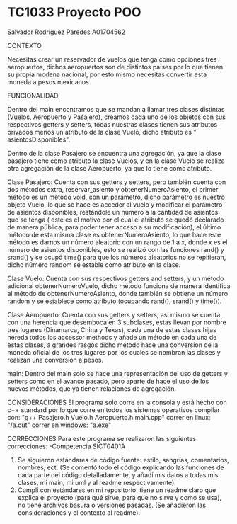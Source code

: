 # TC1033 Proyecto POO

Salvador Rodriguez Paredes A01704562

CONTEXTO

Necesitas crear un reservador de vuelos que tenga como opciones tres aeropuertos, dichos aeropuertos son de distintos
paises por lo que tienen su propia modena nacional, por esto mismo necesitas convertir esta moneda a pesos mexicanos. 

FUNCIONALIDAD 

Dentro del main encontramos que se mandan a
llamar tres clases distintas (Vuelos, Aeropuerto y Pasajero), creamos cada uno de los objetos con sus respectivos getters
y setters, todas nuestras clases tienen sus atributos privados menos un atributo de la clase Vuelo, dicho atributo es "
asientosDisponibles".

Dentro de la clase Pasajero se encuentra una agregación, ya que la clase pasajero tiene como atributo la clase Vuelos, y
en la clase Vuelo se realiza otra agregación de la clase Aeropuerto, ya que lo tiene como atributo.

Clase Pasajero:
Cuenta con sus getters y setters, pero también cuenta con dos métodos extra, reservar_asiento y obtenerNumeroAsiento, el
primer método es un método void, con un parámetro, dicho parámetro es nuestro objeto Vuelo, lo que se hace es acceder al
vuelo y modificar el parámetro de asientos disponibles, restándole un número a la cantidad de asientos que se tenga (
este es el motivo por el cual el atributo se quedó declarado de manera pública, para poder tener acceso a su
modificación), el último método de esta misma clase es obtenerNumeroAsiento, lo que hace este método es darnos un número
aleatorio con un rango de 1 a x, donde x es el número de asientos disponibles, esto se realizó con las funciones rand()
y srand() y se ocupó time() para que los números aleatorios no se repitieran, dicho número random sé estable como
atributo en la clase.

Clase Vuelo: Cuenta con sus respectivos getters and setters, y un método adicional obtenerNumeroVuelo, dicho método
funciona de manera identifica al método de obtenerNumeroAsiento, donde también se obtiene un número random y se establece
como atributo (ocupando rand(), srand() y time()).

Clase Aeropuerto: Cuenta con sus getters y setters, asi mismo se cuenta con una herencia que desemboca en 3 subclases,
estas llevan por nombre tres lugares (Dinamarca, China y Texas), cada una de estas clases hijas hereda todos los
accessor methods y añade un método en cada una de estas clases, a grandes rasgos dicho método hace una conversion de la
moneda oficial de los tres lugares por los cuales se nombran las clases y realizan una conversion a pesos.

main: Dentro del main solo se hace una representación del uso de getters y setters como en el avance pasado, pero aparte
de hace el uso de los nuevos métodos, que ya tienen relaciones de agregación.

CONSIDERACIONES
El programa solo corre en la consola y está hecho con c++ standard por lo que corre en todos los sistemas operativos
compilar con: "g++ Pasajero.h Vuelo.h Aeropuerto.h main.cpp"
correr en linux: "/a.out"
correr en windows: "a.exe"

CORRECCIONES
Para este programa se realizaron las siguientes correcciones:
-Competencia SICT0401A
1. Se siguieron estándares de código fuente: estilo, sangrías, comentarios, nombres, ect. (Se comentó todo el código 
explicando las funciones de cada parte del código detalladamente, y añadí mis datos a todas mis clases, mi main, mi uml 
y al readme respectivamente).
2. Cumplí con estándares en mi repositorio: tiene un readme claro que explica el proyecto (para qué sirve, para que no 
sirve y como se usa), no tiene archivos basura o versiones pasadas. (Se añadieron las consideraciones y el contexto al 
readme).
